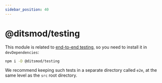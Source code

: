 ```yaml
---
sidebar_position: 40
---
```


# @ditsmod/testing

This module is related to [end-to-end testing][1], so you need to install it in `devDependencies`:

```bash
npm i -D @ditsmod/testing
```

We recommend keeping such tests in a separate directory called `e2e`, at the same level as the `src` root directory.



[1]: /developer-guides/testing#end-to-end-testing
